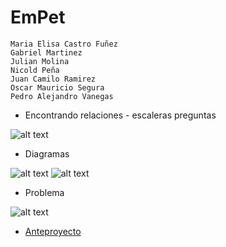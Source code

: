 # EmPet
[ideas]: https://github.com/pavanegasg/Sistemas-Embebidos/blob/master/ideas.png
[diagrama1]: https://github.com/pavanegasg/Sistemas-Embebidos/blob/master/diagrama1.jpeg
[diagrama2]: https://github.com/pavanegasg/Sistemas-Embebidos/blob/master/diagrama2.jpeg
[problema]: https://github.com/pavanegasg/Sistemas-Embebidos/blob/master/problema.png
```
Maria Elisa Castro Fuñez 
Gabriel Martinez
Julian Molina 
Nicold Peña 
Juan Camilo Ramirez
Oscar Mauricio Segura 
Pedro Alejandro Vanegas 
```

* Encontrando relaciones - escaleras preguntas 

![alt text][ideas]

* Diagramas 

![alt text][diagrama1]
![alt text][diagrama2]

* Problema 

![alt text][problema]


* [Anteproyecto](https://github.com/pavanegasg/Sistemas-Embebidos/blob/master/Anteproyecto_embebidos%20(1).pdf) 


